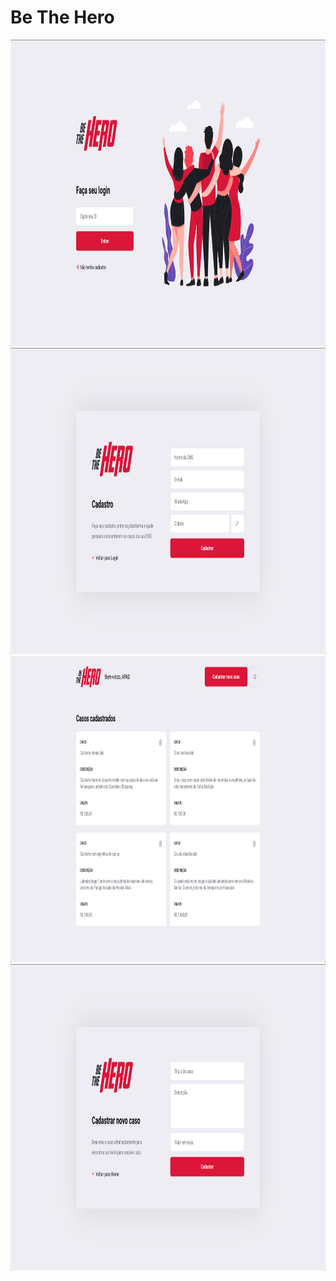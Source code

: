 # Be The Hero

<p align="center">
<img src="src/assets/GitHub/Login.png" height="490" width="1000" alt="Login"/> </br>
<img src="src/assets/GitHub/Register.png" height="490" width="1000" alt="Register"/> </br>
<img src="src/assets/GitHub/Home.png" height="490" width="1000" alt="Home"/> </br>
<img src="src/assets/GitHub/AddCase.png" height="490" width="1000" alt="AddCase"/>
</p>
